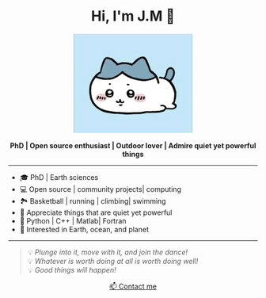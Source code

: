 <h1 align="center">Hi, I'm J.M 👋</h1>

<p align="center">
  <img src="profile.jpg" height="200" alt="profile"/>
</p>

<p align="center">
  <b>PhD | Open source enthusiast | Outdoor lover | Admire quiet yet powerful things</b>
</p>

---

- 🎓  PhD | Earth sciences 
- 💻  Open source | community projects| computing 
- 🏞️  Basketball  | running | climbing| swimming
- 🌱  Appreciate things that are quiet yet powerful
- 🎯  Python | C++ | Matlab| Fortran
- 🌊  Interested in Earth, ocean, and planet


---

> 💡 *Plunge into it, move with it, and join the dance!*  
> 💡 *Whatever is worth doing at all is worth doing well!*  
> 💡 *Good things will happen!*

<p align="center">
  <a href="mailto:jmzhao20@mail.com">📫 Contact me</a>
</p>
